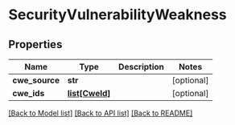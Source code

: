 # SecurityVulnerabilityWeakness

## Properties
Name | Type | Description | Notes
------------ | ------------- | ------------- | -------------
**cwe_source** | **str** |  | [optional] 
**cwe_ids** | [**list[CweId]**](CweId.md) |  | [optional] 

[[Back to Model list]](../README.md#documentation-for-models) [[Back to API list]](../README.md#documentation-for-api-endpoints) [[Back to README]](../README.md)

